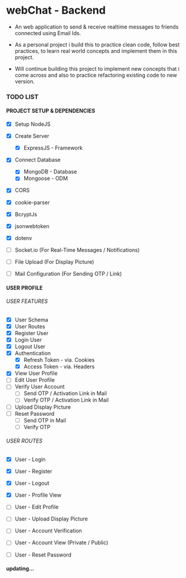 # webChat -  Backend

- An web application to send & receive realtime messages to friends connected using Email Ids.

- As a personal project i build this to practice clean code, follow best practices, to learn real world concepts and implement them in this project.

- Will continue building this project to implement new concepts that i come across and also to practice refactoring existing code to new version.


### TODO LIST

#### PROJECT SETUP & DEPENDENCIES

- [x] Setup NodeJS
- [x] Create Server
    - [x] ExpressJS - Framework
- [x] Connect Database
    - [x] MongoDB - Database
    - [x] Mongoose - ODM
- [x] CORS
- [x] cookie-parser
- [x] BcryptJs
- [x] jsonwebtoken
- [x] dotenv
- [ ] Socket.io (For Real-Time Messages / Notifications)
- [ ] File Upload (For Display Picture)
- [ ] Mail Configuration (For Sending OTP / Link)


#### USER PROFILE

###### USER FEATURES

- [x] User Schema
- [x] User Routes
- [x] Register User
- [x] Login User
- [x] Logout User
- [x] Authentication
    - [x] Refresh Token - via. Cookies
    - [x] Access Token - via. Headers
- [x] View User Profile
- [ ] Edit User Profile
- [ ] Verify User Account
    - [ ] Send OTP / Activation Link in Mail
    - [ ] Verify OTP / Activation Link in Mail
- [ ] Upload Display Picture
- [ ] Reset Password
    - [ ] Send OTP in Mail
    - [ ] Verify OTP

###### USER ROUTES

- [x] User - Login
- [x] User - Register
- [x] User - Logout
- [x] User - Profile View
- [ ] User - Edit Profile
- [ ] User - Upload Display Picture
- [ ] User - Account Verification
- [ ] User - Account View (Private / Public)
- [ ] User - Reset Password



#### updating...
